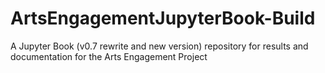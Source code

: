 # ArtsEngagementJupyterBook-Build
A Jupyter Book (v0.7 rewrite and new version) repository for results and documentation for the Arts Engagement Project 
